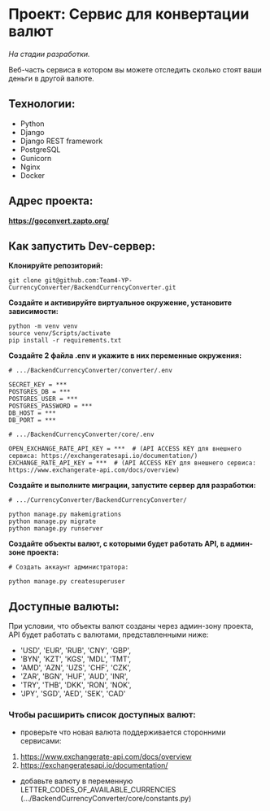 # Проект: Сервис для конвертации валют

*На стадии разработки.*

Веб-часть сервиса в котором вы можете отследить сколько стоят ваши деньги в другой валюте.

## Технологии:
* Python
* Django
* Django REST framework
* PostgreSQL
* Gunicorn
* Nginx
* Docker

## Адрес проекта:

**https://goconvert.zapto.org/**

## Как запустить Dev-сервер:

**Клонируйте репозиторий:**

```
git clone git@github.com:Team4-YP-CurrencyConverter/BackendCurrencyConverter.git
```

**Создайте и активируйте виртуальное окружение, установите зависимости:**
```
python -m venv venv
source venv/Scripts/activate
pip install -r requirements.txt
```

**Создайте 2 файла .env и укажите в них переменные окружения:**
```
# .../BackendCurrencyConverter/converter/.env

SECRET_KEY = ***
POSTGRES_DB = ***
POSTGRES_USER = ***
POSTGRES_PASSWORD = ***
DB_HOST = ***
DB_PORT = ***

# .../BackendCurrencyConverter/core/.env

OPEN_EXCHANGE_RATE_API_KEY = ***  # (API ACCESS KEY для внешнего сервиса: https://exchangeratesapi.io/documentation/)
EXCHANGE_RATE_API_KEY = ***  # (API ACCESS KEY для внешнего сервиса: https://www.exchangerate-api.com/docs/overview)

```

**Создайте и выполните миграции, запустите сервер для разработки:**
```
# .../CurrencyConverter/BackendCurrencyConverter/

python manage.py makemigrations
python manage.py migrate
python manage.py runserver

```

**Создайте объекты валют, с которыми будет работать API, в админ-зоне проекта:**
```
# Создать аккаунт администратора:

python manage.py createsuperuser

```

## Доступные валюты:

При условии, что объекты валют созданы через админ-зону проекта, API будет работать с валютами, представленными ниже:

* 'USD', 'EUR', 'RUB', 'CNY', 'GBP',
* 'BYN', 'KZT', 'KGS', 'MDL', 'TMT',
* 'AMD', 'AZN', 'UZS', 'CHF', 'CZK',
* 'ZAR', 'BGN', 'HUF', 'AUD', 'INR',
* 'TRY', 'THB', 'DKK', 'RON', 'NOK',
* 'JPY', 'SGD', 'AED', 'SEK', 'CAD'

### Чтобы расширить список доступных валют:

* проверьте что новая валюта поддерживается сторонними сервисами:
1) https://www.exchangerate-api.com/docs/overview 
2) https://exchangeratesapi.io/documentation/
* добавьте валюту в переменную LETTER_CODES_OF_AVAILABLE_CURRENCIES (.../BackendCurrencyConverter/core/constants.py)
